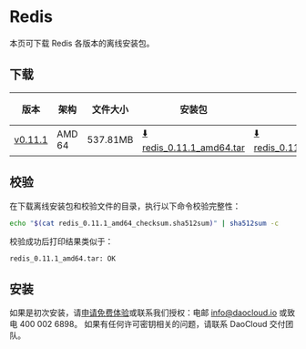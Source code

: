 # Redis

本页可下载 Redis 各版本的离线安装包。

## 下载

| 版本                                                         | 架构 | 文件大小 | 安装包                                                                                                                             |  校验文件 | 更新日期       |
|------------------------------------------------------------| ----- |-------- |---------------------------------------------------------------------------------------------------------------------------------| ---------- |------------|
| [v0.11.1](../../../middleware/redis/release-notes.md) | AMD 64 | 537.81MB | [:arrow_down: redis_0.11.1_amd64.tar](https://qiniu-download-public.daocloud.io/DaoCloud_Enterprise/redis_0.11.1_amd64.tar) | [:arrow_down: redis_0.11.1_amd64_checksum.sha512sum](https://qiniu-download-public.daocloud.io/DaoCloud_Enterprise/redis_0.11.1_amd64_checksum.sha512sum) | 2023-10-12 |

## 校验

在下载离线安装包和校验文件的目录，执行以下命令校验完整性：

```sh
echo "$(cat redis_0.11.1_amd64_checksum.sha512sum)" | sha512sum -c
```

校验成功后打印结果类似于：

```none
redis_0.11.1_amd64.tar: OK
```

## 安装

如果是初次安装，请[申请免费体验](../../../dce/license0.md)或联系我们授权：电邮 info@daocloud.io 或致电 400 002 6898。
如果有任何许可密钥相关的问题，请联系 DaoCloud 交付团队。